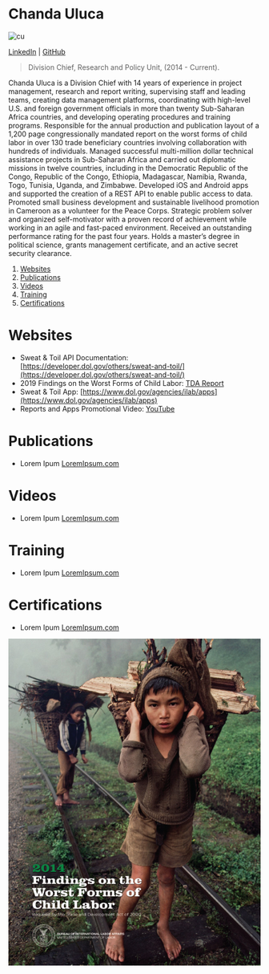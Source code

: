 # Chanda Uluca
![cu](https://avatars.githubusercontent.com/u/85594635?s=200) 

[LinkedIn](https://www.linkedin.com/in/culuca/) | [GitHub](https://github.com/culuca) 

> Division Chief, Research and Policy Unit, (2014 - Current).

Chanda Uluca is a Division Chief with 14 years of experience in project management, research and report writing, supervising staff and leading teams, creating data management platforms, coordinating with high-level U.S. and foreign government officials in more than twenty Sub-Saharan Africa countries, and developing operating procedures and training programs. Responsible for the annual production and publication layout of a 1,200 page congressionally mandated report on the worst forms of child labor in over 130 trade beneficiary countries involving collaboration with hundreds of individuals. Managed successful multi-million dollar technical assistance projects in Sub-Saharan Africa and carried out diplomatic missions in twelve countries, including in the Democratic Republic of the Congo, Republic of the Congo, Ethiopia, Madagascar, Namibia, Rwanda, Togo, Tunisia, Uganda, and Zimbabwe. Developed iOS and Android apps and supported the creation of a REST API to enable public access to data. Promoted small business development and sustainable livelihood promotion in Cameroon as a volunteer for the Peace Corps. Strategic problem solver and organized self-motivator with a proven record of achievement while working in an agile and fast-paced environment. Received an outstanding performance rating for the past four years. Holds a master’s degree in political science, grants management certificate, and an active secret security clearance. 

1. [Websites](#websites)
2. [Publications](#publications)
3. [Videos](#videos)
6. [Training](#training)
7. [Certifications](#certifications)

# Websites

* Sweat & Toil API Documentation: [https://developer.dol.gov/others/sweat-and-toil/](https://developer.dol.gov/others/sweat-and-toil/)
* 2019 Findings on the Worst Forms of Child Labor: [TDA Report](https://www.dol.gov/agencies/ilab/resources/reports/child-labor/findings)
* Sweat & Toil App: [https://www.dol.gov/agencies/ilab/apps](https://www.dol.gov/agencies/ilab/apps)
* Reports and Apps Promotional Video: [YouTube](https://www.youtube.com/watch?v=bulXmJM4Grw)

# Publications

* Lorem Ipum [LoremIpsum.com](https://loremipsum.com)

# Videos

* Lorem Ipum [LoremIpsum.com](https://loremipsum.com)


# Training
* Lorem Ipum [LoremIpsum.com](https://loremipsum.com)


# Certifications
* Lorem Ipum [LoremIpsum.com](https://loremipsum.com)

![2014 TDA Cover](https://github.com/culuca/culuca.github.io/blob/f04874e6a9924e14246f57724679f6dae9320b39/resources/2014%20TDA%20Report%20Cover.jpg)

